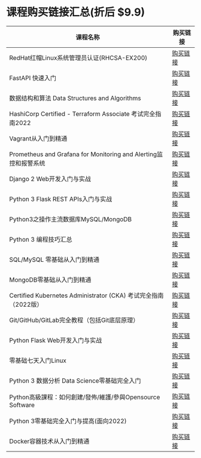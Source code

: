 # 课程购买链接汇总(折后 $9.9)


|课程名称  |   购买链接      |
|--------|-------------| 
|RedHat红帽Linux系统管理员认证(RHCSA-EX200)|[购买链接](https://www.udemy.com/course/rhcsa-ex200//?couponCode=2024-JAN12-5316788)| 
|FastAPI 快速入门|[购买链接](https://www.udemy.com/course/fastapi-start//?couponCode=2024-JAN12-5528884)| 
|数据结构和算法 Data Structures and Algorithms|[购买链接](https://www.udemy.com/course/data-structures-and-algorithms-py/?couponCode=2024-JAN12-5221876)| 
|HashiCorp Certified - Terraform Associate 考试完全指南2022|[购买链接](https://www.udemy.com/course/terraform-basic/?couponCode=2024-JAN12-4392922)| 
|Vagrant从入门到精通|[购买链接](https://www.udemy.com/course/vagrant-zh/?couponCode=2024-JAN12-3731444)| 
|Prometheus and Grafana for Monitoring and Alerting监控和报警系统|[购买链接](https://www.udemy.com/course/telegraf-prometheus-grafana-cn/?couponCode=2024-JAN12-3418642)| 
|Django 2 Web开发入门与实战|[购买链接](https://www.udemy.com/course/django-2-web/?couponCode=2024-JAN12-2321788)| 
|Python 3 Flask REST APIs入门与实战|[购买链接](https://www.udemy.com/course/flask-rest-api/?couponCode=2024-JAN12-2276701)| 
|Python3之操作主流数据库MySQL/MongoDB|[购买链接](https://www.udemy.com/course/python3-database/?couponCode=2024-JAN12-2187592)| 
|Python 3 编程技巧汇总|[购买链接](https://www.udemy.com/course/python3-tips/?couponCode=2024-JAN12-1878846)| 
|SQL/MySQL 零基础从入门到精通|[购买链接](https://www.udemy.com/course/sql-mysql/?couponCode=2024-JAN12-1865400)| 
|MongoDB零基础从入门到精通|[购买链接](https://www.udemy.com/course/best-mongodb/?couponCode=2024-JAN12-1864936)| 
|Certified Kubernetes Administrator (CKA) 考试完全指南（2022版）|[购买链接](https://www.udemy.com/course/k8s-chinese/?couponCode=2024-JAN12-1733494)| 
|Git/GitHub/GitLab完全教程（包括Git底层原理）|[购买链接](https://www.udemy.com/course/git-basic/?couponCode=2024-JAN12-1465666)| 
|Python Flask Web开发入门与实战|[购买链接](https://www.udemy.com/course/python-flask/?couponCode=2024-JAN12-1432416)| 
|零基础七天入门Linux|[购买链接](https://www.udemy.com/course/linux-zh/?couponCode=2024-JAN12-1427824)| 
|Python 3 数据分析 Data Science零基础完全入门|[购买链接](https://www.udemy.com/course/python-for-data-science/?couponCode=2024-JAN12-1340588)| 
|Python高級課程：如何創建/發佈/維護/參與Opensource Software|[购买链接](https://www.udemy.com/course/python-awesome-tools/?couponCode=2024-JAN12-1294480)| 
|Python 3零基础完全入门与提高(面向2022)|[购买链接](https://www.udemy.com/course/python3-chinese/?couponCode=2024-JAN12-1242424)| 
|Docker容器技术从入门到精通|[购买链接](https://www.udemy.com/course/docker-china/?couponCode=2024-JAN12-1147478)|
